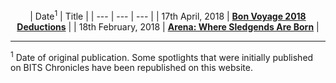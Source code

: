 <!-- TITLE: Spotlight -->
<!-- SUBTITLE: A list of spotlights published by Journal Club in reverse chronological order. -->

<center>

| Date<sup>1</sup> | Title |
| --- | --- | --- |
| 17th April, 2018 | **[Bon Voyage 2018 Deductions](/news/spotlight/bon-voyage-2018)** | 
| 18th February, 2018 | **[Arena: Where Sledgends Are Born](/news/spotlight/arena-where-sledgends-are-born)** |

</center>

-----

<sup>1</sup> Date of original publication. Some spotlights that were initially published on BITS Chronicles have been republished on this website.  